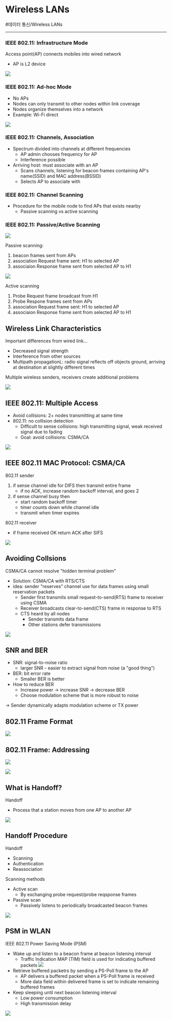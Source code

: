 # Wireless LANs
#데이터 통신/Wireless LANs

---
### IEEE 802.11: Infrastructure Mode
Access point(AP) connects mobiles into wired network
- AP is L2 device

![](./img/WL_1.PNG)

### IEEE 802.11: Ad-hoc Mode
- No APs
- Nodes can only transmit to other nodes within link coverage
- Nodes organize themselves into a network
- Example: Wi-Fi direct

![](./img/WL_2.PNG)

### IEEE 802.11: Channels, Association
- Spectrum divided into channels at different frequencies
    - AP admin chooses frequency for AP
    - Interference possible
- Arriving host: must associate with an AP
    - Scans channels, listening for beacon frames containing AP's name(SSID) and MAC address(BSSID)
    - Selects AP to associate with

### IEEE 802.11: Channel Scanning
- Procedure for the mobile node to find APs that exists nearby
    - Passive scanning vs active scanning

### IEEE 802.11: Passive/Active Scanning

![](./img/WL_3.PNG)

Passive scanning:
1) beacon frames sent from APs
2) association Request frame sent: H1 to selected AP
3) associaion Response frame sent from selected AP to H1

![](./img/WL_4.PNG)

Active scanning
1) Probe Request frame broadcast from H1
2) Probe Respone frames sent from APs
3) association Request frame sent: H1 to selected AP
4) associaion Response frame sent from selected AP to H1

## Wireless Link Characteristics
Important differences from wired link...
- Decreased signal strength
- Interference from other sources
- Multipath propagationL: radio signal reflects off objects ground, arriving at destination at slightly different times

Multiple wireless senders, receivers create additional problems

![](./img/WL_5.PNG)

## IEEE 802.11: Multiple Access
- Avoid collisions: 2+ nodes transmitting at same time
- 802.11: no collision detection
    - Difficult to sense collisions: high transmitting signal, weak received signal due to fading
    - Goal: avoid collisions: CSMA/CA

![](./img/WL_6.PNG)

## IEEE 802.11 MAC Protocol: CSMA/CA
802.11 sender
1. if sense channel idle for DIFS then transmit entire frame
    - if no ACK, increase random backoff interval, and goes 2
2. if sense channel busy then
    - start random backoff timer
    - timer counts down while channel idle
    - transmit when timer expires

802.11 receiver
- if frame received OK return ACK after SIFS

![](./img/WL_7.PNG)

## Avoiding Collsions
CSMA/CA cannot resolve "hidden terminal problem"
- Solution: CSMA/CA with RTS/CTS
- idea: sender "reserves" channel use for data frames using small reservation packets
    - Sender first transmits small request-to-send(RTS) frame to receiver using CSMA
    - Receiver broadcasts clear-to-send(CTS) frame in response to RTS
    - CTS heard by all nodes
        - Sender transmits data frame
        - Other stations defer transmissions

![](./img/WL_8.PNG)

## SNR and BER
- SNR: signal-to-noise ratio
    - larger SNR - easier to extract signal from noise (a "good thing")
- BER: bit error rate
    - Smaller BER is better
- How to reduce BER
    - Increase power -> increase SNR -> decrease BER
    - Choose modulation scheme that is more robust to noise

-> Sender dynamically adapts modulation scheme or TX power

## 802.11 Frame Format

![](./img/WL_9.PNG)

## 802.11 Frame: Addressing

![](./img/WL_10.PNG)

![](./img/WL_11.PNG)

## What is Handoff?
Handoff
- Process that a station moves from one AP to another AP

![](./img/WL_12.PNG)

## Handoff Procedure
Handoff
- Scanning
- Authentication
- Reassociation

Scanning methods
- Active scan
    - By exchanging probe request/probe reqsponse frames
- Passive scan
    - Passively listens to periodically broadcasted beacon frames

![](./img/WL_13.PNG)

## PSM in WLAN
IEEE 802.11 Power Saving Mode (PSM)
- Wake up and listen to a beacon frame at beacon listening interval
    - Traffic Indication MAP (TIM) field is used for indicating buffered packets
    ![](./img/WL_14.PNG)
- Retrieve buffered packetrs by sending a PS-Poll frame to the AP
    - AP delivers a buffered packet when a PS-Poll frame is received
    - More data field within delivered frame is set to indicate remaining buffered frames
- Keep sleeping until next beacon listening interval
    - Low power consumption
    - High transmission delay

![](./img/WL_15.PNG)